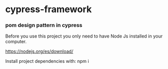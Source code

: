 # cypress-framework

### pom design pattern in cypress

Before you use this project you only need to have Node Js installed in your computer.

https://nodejs.org/es/download/


Install project dependencies with: npm i 
